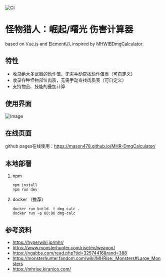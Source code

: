 ![CI](https://github.com/mason478/MHR-DmgCal/actions/workflows/node.js.yml/badge.svg)

# 怪物猎人：崛起/曙光 伤害计算器

based on [Vue.js](https://vuejs.org/) and [ElementUI](https://element.eleme.io/), inspired by [MHWIBDmgCalculator](https://github.com/dzxrly/MHWIBDmgCalculator)

## 特性

- 收录绝大多武器的动作值，无需手动查找动作值表（可自定义）
- 收录各种怪物部位肉质，无需手动查找肉质表（可自定义）
- 支持物品、技能的叠加计算

## 使用界面

![Image](https://github.com/mason478/MHR-DmgCal/blob/master/imgs/page.png)

## 在线页面

github pages在线使用：https://mason478.github.io/MHR-DmgCalculator/

## 本地部署

1. npm

   ```
   npm install
   npm run dev
   ```

2. docker （推荐）

   ```
   docker run build -t dmg-calc .
   docker run -p 80:80 dmg-calc
   ```

## 参考资料

- https://hyperwiki.jp/mhr/
- https://www.monsterhunter.com/rise/en/weapon/
- https://ngabbs.com/read.php?tid=32574416&rand=388
- https://monsterhunter.fandom.com/wiki/MHRise:_Monsters#Large_Monsters
- https://mhrise.kiranico.com/
